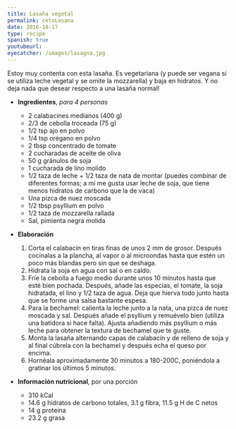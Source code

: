 ```yaml
---
title: Lasaña vegetal
permalink: cetoLasana
date: 2016-10-17
type: recipe
spanish: true
youtubeurl: 
eyecatcher: /images/lasagna.jpg
---
```


Estoy muy contenta con esta lasaña. Es vegetariana (y puede ser vegana si se utiliza leche vegetal y se omite la mozzarella) y baja en hidratos. Y no deja nada que desear respecto a una lasaña normal!


* **Ingredientes**, _para 4 personas_
  - 2 calabacines medianos (400 g)
  - 2/3 de cebolla troceada (75 g)
  - 1/2 tsp ajo en polvo
  - 1/4 tsp orégano en polvo
  - 2 tbsp concentrado de tomate
  - 2 cucharadas de aceite de oliva
  - 50 g gránulos de soja
  - 1 cucharada de lino molido
  - 1/2 taza de leche + 1/2 taza de nata de montar (puedes combinar de diferentes formas; a mí me gusta usar leche de soja, que tiene menos hidratos de carbono que la de vaca)
  - Una pizca de nuez moscada
  - 1/2 tbsp psyllium en polvo
  - 1/2 taza de mozzarella rallada
  - Sal, pimienta negra molida


* **Elaboración**
  1. Corta el calabacín en tiras finas de unos 2 mm de grosor. Después cocínalas a la plancha, al vapor o al microondas hasta que estén un poco más blandas pero sin que se deshaga.
  2. Hidrata la soja en agua con sal o en caldo.
  3. Fríe la cebolla a fuego medio durante unos 10 minutos hasta que esté bien pochada. Después, añade las especias, el tomate, la soja hidratada, el lino y 1/2 taza de agua. Deja que hierva todo junto hasta que se forme una salsa bastante espesa. 
  4. Para la bechamel: calienta la leche junto a la nata, una pizca de nuez moscada y sal. Después añade el psyllium y remuévelo bien (utiliza una batidora si hace falta). Ajusta añadiendo más psyllium o más leche para obtener la textura de bechamel que te guste.
  5. Monta la lasaña alternando capas de calabacín y de relleno de soja y al final cúbrela con la bechamel y después echa el queso por encima. 
  6. Hornéala aproximadamente 30 minutos a 180-200C, poniéndola a gratinar los últimos 5 minutos. 


* **Información nutricional**, por una porción
  - 310 kCal
  - 14.6 g hidratos de carbono totales, 3.1 g fibra, 11.5 g H de C netos
  - 14 g proteina
  - 23.2 g grasa